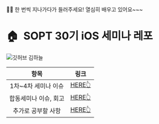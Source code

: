 🙋‍♀️ 한 번씩 지나가다가 들러주세요! 열심히 배우고 있어요~~~
# 🏠  SOPT 30기 iOS 세미나 레포
![깃허브 김하늘](https://user-images.githubusercontent.com/61109660/160548819-bee75408-cc57-4c35-a43c-03e007f9b210.png)

| 항목 | 링크 |
| :---: | :---: |
| 1차~4차 세미나 이슈 | [HERE👆](ReadmeFiles/Seminar_Issues.md) |
| 합동세미나 이슈, 회고 | [HERE👆](ReadmeFiles/Joint_Seminar.md) |
| 추가로 공부할 사항 | [HERE👆](ReadmeFiles/Additional_Study_Plan.md) |
